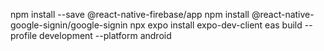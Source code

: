 npm install --save @react-native-firebase/app
npm install @react-native-google-signin/google-signin
npx expo install expo-dev-client
eas build --profile development --platform android
